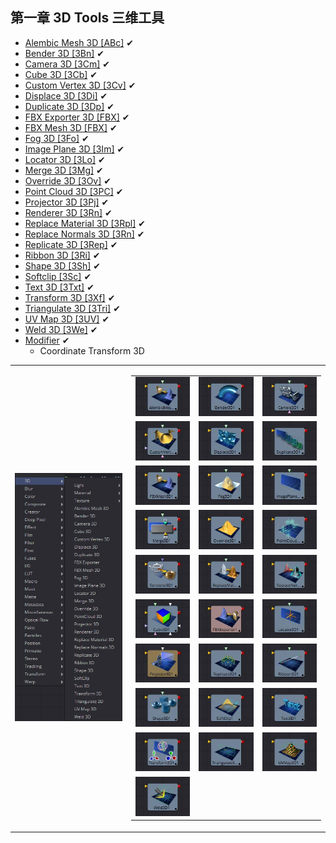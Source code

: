 ## 第一章 3D Tools 三维工具

- [Alembic Mesh 3D [ABc]](./Alembic%20Mesh%203D%20[ABc].md) ✔
- [Bender 3D [3Bn]](./Bender%203D%20[3Bn].md) ✔
- [Camera 3D [3Cm]](./Camera%203D%20[3Cm].md) ✔
- [Cube 3D [3Cb]](./Cube%203D%20[3Cb].md) ✔
- [Custom Vertex 3D [3Cv]](./Custom%20Vertex%203D%20[3Cv].md) ✔
- [Displace 3D [3Di]](./Displace%203D%20[3Di].md) ✔
- [Duplicate 3D [3Dp]](./Duplicate%203D%20[3Dp].md) ✔
- [FBX Exporter 3D [FBX]](./FBX%20Exporter%203D%20[FBX].md) ✔
- [FBX Mesh 3D [FBX]](./FBX%20Mesh%203D%20[FBX].md) ✔
- [Fog 3D [3Fo]](./Fog%203D%20[3Fo].md) ✔
- [Image Plane 3D [3Im]](./Image%20Plane%203D%20[3Im].md) ✔
- [Locator 3D [3Lo]](./Locator%203D%20[3Lo].md) ✔
- [Merge 3D [3Mg]](./Merge%203D%20[3Mg].md) ✔
- [Override 3D [3Ov]](./Override%203D%20[3Ov].md) ✔
- [Point Cloud 3D [3PC]](./Point%20Cloud%203D%20[3PC].md) ✔
- [Projector 3D [3Pj]](./Projector%203D%20[3Pj].md) ✔
- [Renderer 3D [3Rn]](./Renderer%203D%20[3Rn].md) ✔
- [Replace Material 3D [3Rpl]](./Replace%20Material%203D%20[3Rpl].md) ✔
- [Replace Normals 3D [3Rn]](./Replace%20Normals%203D%20[3Rn].md) ✔
- [Replicate 3D [3Rep]](./Replicate%203D%20[3Rep].md) ✔
- [Ribbon 3D [3Ri]](./Ribbon%203D%20[3Ri].md) ✔
- [Shape 3D [3Sh]](./Shape%203D%20[3Sh].md) ✔
- [Softclip [3Sc]](./Softclip%20[3Sc].md) ✔
- [Text 3D [3Txt]](./Text%203D%20[3Txt].md) ✔
- [Transform 3D [3Xf]](./Transform%203D%20[3Xf].md) ✔
- [Triangulate 3D [3Tri]](./Triangulate%203D%20[3Tri].md) ✔
- [UV Map 3D [3UV]](./UV%20Map%203D%20[3UV].md) ✔
- [Weld 3D [3We]](./Weld%203D%20[3We].md) ✔
- [Modifier](./Modifier.md) ✔
  - Coordinate Transform 3D

<table id="img">
  <tr>
    <td><img src="images/index_menu.png" alt="index_menu"></td>
    <td>
      <table id="img">
        <tr>
          <td><img src="images/index_AlembicMesh3D.jpg" alt="index_AlembicMesh3D"></td>
          <td><img src="images/index_Bender3D.jpg" alt="index_Bender3D"></td>
          <td><img src="images/index_Camera3D.jpg" alt="index_Camera3D"></td>
        </tr>
        <tr>
          <td><img src="images/index_CustomVertex3D.jpg" alt="index_CustomVertex3D"></td>
          <td><img src="images/index_Displace3D.jpg" alt="index_Displace3D"></td>
          <td><img src="images/index_Duplicate3D.jpg" alt="index_Duplicate3D"></td>
        </tr>
        <tr>
          <td><img src="images/index_FBXMesh3D.jpg" alt="index_FBXMesh3D"></td>
          <td><img src="images/index_Fog3D.jpg" alt="index_Fog3D"></td>
          <td><img src="images/index_ImagePlane3D.jpg" alt="index_ImagePlane3D"></td>
        </tr>
        <tr>
          <td><img src="images/index_Merge3D.jpg" alt="index_Merge3D"></td>
          <td><img src="images/index_Override3D.jpg" alt="index_Override3D"></td>
          <td><img src="images/index_PointCloud3D.jpg" alt="index_PointCloud3D"></td>
        </tr>
        <tr>
          <td><img src="images/index_Renderer3D.jpg" alt="index_Renderer3D"></td>
          <td><img src="images/index_ReplaceMaterial3D.jpg" alt="index_ReplaceMaterial3D"></td>
          <td><img src="images/index_ReplaceNormals3D.jpg" alt="index_ReplaceNormals3D"></td>
        </tr>
        <tr>
          <td><img src="images/index_Cube3D.jpg" alt="index_Cube3D"></td>
          <td><img src="images/index_FBXExporter3D.jpg" alt="index_FBXExporter3D"></td>
          <td><img src="images/index_Locator3D.jpg" alt="index_Locator3D"></td>
        </tr>
        <tr>
          <td><img src="images/index_Projector3D.jpg" alt="index_Projector3D"></td>
          <td><img src="images/index_Replicate3D.jpg" alt="index_Replicate3D"></td>
          <td><img src="images/index_Ribbon3D.jpg" alt="index_Ribbon3D"></td>
        </tr>
        <tr>
          <td><img src="images/index_Shape3D.jpg" alt="index_Shape3D"></td>
          <td><img src="images/index_Softclip.jpg" alt="index_Softclip"></td>
          <td><img src="images/index_Text3D.jpg" alt="index_Text3D"></td>
        </tr>
        <tr>
          <td><img src="images/index_Transform3D.jpg" alt="index_Transform3D"></td>
          <td><img src="images/index_Triangulate3D.jpg" alt="index_Triangulate3D"></td>
          <td><img src="images/index_UVMap3D.jpg" alt="index_UVMap3D"></td>
        </tr>
        <tr>
          <td><img src="images/index_Weld3D.jpg" alt="index_Weld3D"></td>
        </tr>
      </table>
    </td>
  </tr>
</table>